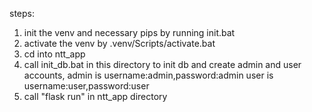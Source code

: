 steps:
1) init the venv and necessary pips by running init.bat
2) activate the venv by .venv/Scripts/activate.bat
3) cd into ntt_app
3) call init_db.bat in this directory to init db and create admin and user accounts, 
admin is username:admin,password:admin
user is username:user,password:user
4) call "flask run" in ntt_app directory